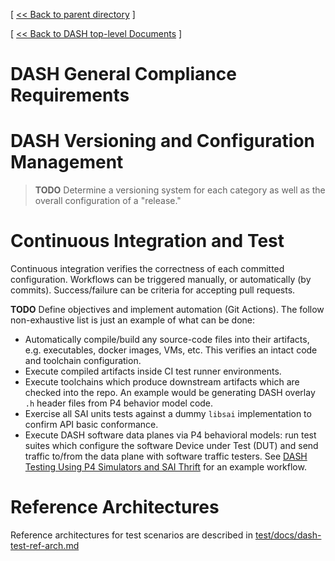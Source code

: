 [ [ << Back to parent directory](../README.md) ]

[ [ << Back to DASH top-level Documents](../../README.md#contents) ]

# DASH General Compliance Requirements
# DASH Versioning and Configuration Management

>**TODO** Determine a versioning system for each category as well as the overall configuration of a "release."

# Continuous Integration and Test
Continuous integration verifies the correctness of each committed configuration. Workflows can be triggered manually, or automatically (by commits). Success/failure can be  criteria for accepting pull requests.

**TODO** Define objectives and implement automation (Git Actions). The follow non-exhaustive list is just an example of what can be done:

* Automatically compile/build any source-code files into their artifacts, e.g. executables, docker images, VMs, etc. This verifies an intact code and toolchain configuration.
* Execute compiled artifacts inside CI test runner environments.
* Execute toolchains which produce downstream artifacts which are checked into the repo. An example would be generating DASH overlay `.h` header files from P4 behavior model code.
* Exercise all SAI units tests against a dummy `libsai` implementation to confirm API basic conformance.
* Execute DASH software data planes via P4 behavioral models: run test suites which configure the software Device under Test (DUT) and send traffic to/from the data plane with software traffic testers. See [DASH Testing Using P4 Simulators and SAI Thrift](../test/docs/dash-test-workflow-p4-saithrift.md) for an example workflow.


# Reference Architectures
Reference architectures for test scenarios are described in [test/docs/dash-test-ref-arch.md](../../../test/docs/dash-test-ref-arch.md)

